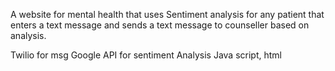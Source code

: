 A website for mental health that uses Sentiment analysis for any patient that enters a text message and sends a text message to counseller based on analysis.

Twilio for msg 
Google API for sentiment Analysis
Java script, html
